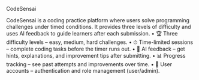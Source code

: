 CodeSensai

CodeSensai is a coding practice platform where users solve programming challenges under timed conditions. It provides three levels of difficulty and uses AI feedback to guide learners after each submission.
  • 🏆 Three difficulty levels – easy, medium, hard challenges.
	•	⏱ Time-limited sessions – complete coding tasks before the timer runs out.
	•	🤖 AI feedback – get hints, explanations, and improvement tips after submitting.
	•	📊 Progress tracking – see past attempts and improvements over time.
	•	🔐 User accounts – authentication and role management (user/admin).
